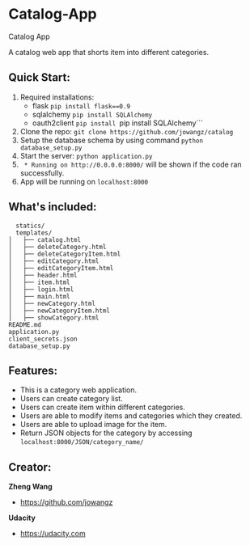 # Catalog-App
Catalog App

A catalog web app that shorts item into different categories.

## Quick Start:

1. Required installations:
    *   flask   ```pip install flask==0.9```
    *   sqlalchemy  ```pip install SQLAlchemy```
    *   oauth2client    ```pip install ```pip install SQLAlchemy```
2. Clone the repo: ```git clone https://github.com/jowangz/catalog```
3. Setup the database schema by using command ```python database_setup.py```
4. Start the server: ```python application.py```
5. ``` * Running on http://0.0.0.0:8000/``` will be shown if the code ran successfully.
6. App will be running on ```localhost:8000``` 

## What's included:

```
  statics/
  templates/
│   ├── catalog.html
│   ├── deleteCategory.html
│   ├── deleteCategoryItem.html
│   ├── editCategory.html
│   ├── editCategoryItem.html
│   ├── header.html
│   ├── item.html
│   ├── login.html
│   ├── main.html
│   ├── newCategory.html
│   ├── newCategoryItem.html
│   ├── showCategory.html
README.md
application.py
client_secrets.json
database_setup.py

```

## Features:
  
* This is a category web application.
* Users can create category list. 
* Users can create item within different categories.
* Users are able to modify items and categories which they created.
* Users are able to upload image for the item.
* Return JSON objects for the category by accessing ```localhost:8000/JSON/category_name/``` 

## Creator:

**Zheng Wang**

* https://github.com/jowangz

**Udacity**

* https://udacity.com